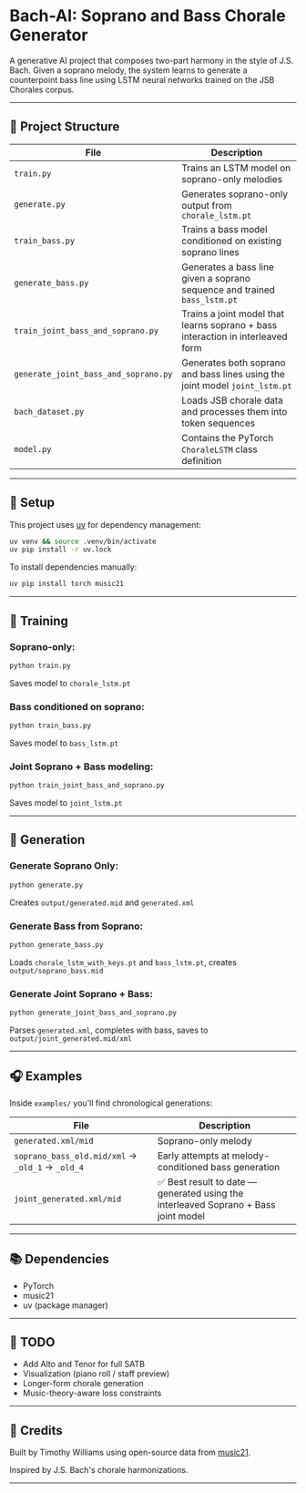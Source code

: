 # Bach-AI: Soprano and Bass Chorale Generator

A generative AI project that composes two-part harmony in the style of J.S. Bach. Given a soprano melody, the system learns to generate a counterpoint bass line using LSTM neural networks trained on the JSB Chorales corpus.

---

## 📁 Project Structure

| File                                 | Description                                                                     |
| ------------------------------------ | ------------------------------------------------------------------------------- |
| `train.py`                           | Trains an LSTM model on soprano-only melodies                                   |
| `generate.py`                        | Generates soprano-only output from `chorale_lstm.pt`                            |
| `train_bass.py`                      | Trains a bass model conditioned on existing soprano lines                       |
| `generate_bass.py`                   | Generates a bass line given a soprano sequence and trained `bass_lstm.pt`       |
| `train_joint_bass_and_soprano.py`    | Trains a joint model that learns soprano + bass interaction in interleaved form |
| `generate_joint_bass_and_soprano.py` | Generates both soprano and bass lines using the joint model `joint_lstm.pt`     |
| `bach_dataset.py`                    | Loads JSB chorale data and processes them into token sequences                  |
| `model.py`                           | Contains the PyTorch `ChoraleLSTM` class definition                             |

---

## 🧪 Setup

This project uses [uv](https://github.com/astral-sh/uv) for dependency management:

```bash
uv venv && source .venv/bin/activate
uv pip install -r uv.lock
```

To install dependencies manually:

```bash
uv pip install torch music21
```

---

## 🚦 Training

### Soprano-only:

```bash
python train.py
```

Saves model to `chorale_lstm.pt`

### Bass conditioned on soprano:

```bash
python train_bass.py
```

Saves model to `bass_lstm.pt`

### Joint Soprano + Bass modeling:

```bash
python train_joint_bass_and_soprano.py
```

Saves model to `joint_lstm.pt`

---

## 🎼 Generation

### Generate Soprano Only:

```bash
python generate.py
```

Creates `output/generated.mid` and `generated.xml`

### Generate Bass from Soprano:

```bash
python generate_bass.py
```

Loads `chorale_lstm_with_keys.pt` and `bass_lstm.pt`, creates `output/soprano_bass.mid`

### Generate Joint Soprano + Bass:

```bash
python generate_joint_bass_and_soprano.py
```

Parses `generated.xml`, completes with bass, saves to `output/joint_generated.mid/xml`

---

## 🎧 Examples

Inside `examples/` you'll find chronological generations:

| File                                             | Description                                                                        |
| ------------------------------------------------ | ---------------------------------------------------------------------------------- |
| `generated.xml/mid`                              | Soprano-only melody                                                                |
| `soprano_bass_old.mid/xml` → `_old_1` → `_old_4` | Early attempts at melody-conditioned bass generation                               |
| `joint_generated.xml/mid`                        | ✅ Best result to date — generated using the interleaved Soprano + Bass joint model |

---

## 📚 Dependencies

* PyTorch
* music21
* uv (package manager)

---

## 🚀 TODO

* Add Alto and Tenor for full SATB
* Visualization (piano roll / staff preview)
* Longer-form chorale generation
* Music-theory-aware loss constraints

---

## 🧠 Credits

Built by Timothy Williams using open-source data from [music21](https://web.mit.edu/music21/).

Inspired by J.S. Bach's chorale harmonizations.

---
